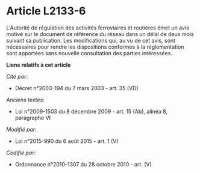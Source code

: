 # Article L2133-6

L'Autorité de régulation des activités ferroviaires et routières émet un avis motivé sur le document de référence du réseau
dans un délai de deux mois suivant sa publication. Les modifications qui, au vu de cet avis, sont nécessaires pour rendre les
dispositions conformes à la réglementation sont apportées sans nouvelle consultation des parties intéressées.

**Liens relatifs à cet article**

_Cité par_:

  - Décret n°2003-194 du 7 mars 2003 - art. 35 (VD)

_Anciens textes_:

  - Loi n°2009-1503 du 8 décembre 2009 - art. 15 (Ab), alinéa 8, paragraphe VI

_Modifié par_:

  - Loi n°2015-990 du 6 août 2015 - art. 1 (V)

_Codifié par_:

  - Ordonnance n°2010-1307 du 28 octobre 2010 - art. (V)
